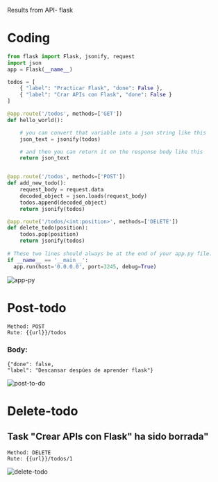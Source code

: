 Results from API- flask

# Coding
```python
from flask import Flask, jsonify, request
import json
app = Flask(__name__)

todos = [
    { "label": "Practicar Flask", "done": False },
    { "label": "Crar APIs con Flask", "done": False }
]

@app.route('/todos', methods=['GET'])
def hello_world():

    # you can convert that variable into a json string like this
    json_text = jsonify(todos)

    # and then you can return it on the response body like this
    return json_text


@app.route('/todos', methods=['POST'])
def add_new_todo():
    request_body = request.data
    decoded_object = json.loads(request_body)
    todos.append(decoded_object)
    return jsonify(todos)

@app.route('/todos/<int:position>', methods=['DELETE'])
def delete_todo(position):
    todos.pop(position)
    return jsonify(todos)
  
# These two lines should always be at the end of your app.py file.
if __name__ == '__main__':
  app.run(host='0.0.0.0', port=3245, debug=True)
```
![app-py](https://user-images.githubusercontent.com/75753132/110245363-79eb5600-7f41-11eb-8b82-59fcbec274ae.png)


# Post-todo
```
Method: POST
Rute: {{url}}/todos
```
### Body: 
    {"done": false,
    "label": "Descansar despúes de aprender flask"}

![post-to-do](https://user-images.githubusercontent.com/75753132/110245427-da7a9300-7f41-11eb-8070-460d577384e9.png)

# Delete-todo
## Task "Crear APIs con Flask" ha sido borrada"
```
Method: DELETE
Rute: {{url}}/todos/1
```

![delete-todo](https://user-images.githubusercontent.com/75753132/110245464-fed66f80-7f41-11eb-9bc5-ca5db8b25053.png)
